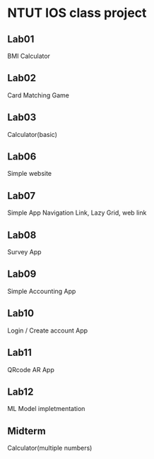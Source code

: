 # NTUT IOS class project
## Lab01
BMI Calculator
## Lab02
Card Matching Game
## Lab03
Calculator(basic)
## Lab06
Simple website
## Lab07
Simple App
Navigation Link, Lazy Grid, web link
## Lab08
Survey App
## Lab09
Simple Accounting App
## Lab10
Login / Create account App
## Lab11
QRcode AR App
## Lab12
ML Model impletmentation
## Midterm
Calculator(multiple numbers)
